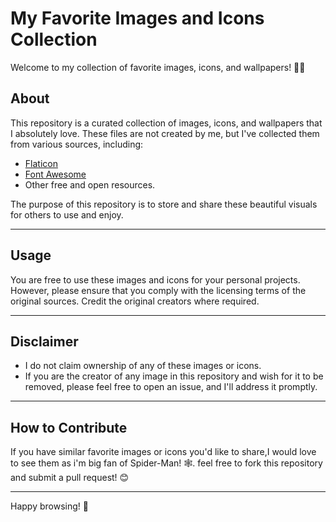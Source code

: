 # My Favorite Images and Icons Collection

Welcome to my collection of favorite images, icons, and wallpapers! 🎨✨

## About
This repository is a curated collection of images, icons, and wallpapers that I absolutely love. These files are not created by me, but I've collected them from various sources, including:
- [Flaticon](https://www.flaticon.com/)
- [Font Awesome](https://fontawesome.com/)
- Other free and open resources.

The purpose of this repository is to store and share these beautiful visuals for others to use and enjoy. 

---

## Usage
You are free to use these images and icons for your personal projects. However, please ensure that you comply with the licensing terms of the original sources. Credit the original creators where required.

---

## Disclaimer
- I do not claim ownership of any of these images or icons.
- If you are the creator of any image in this repository and wish for it to be removed, please feel free to open an issue, and I'll address it promptly.

---

## How to Contribute
If you have similar favorite images or icons you'd like to share,I would love to see them as i'm big fan of Spider-Man! 🕸️. feel free to fork this repository and submit a pull request! 😊

---

Happy browsing! 🌟
